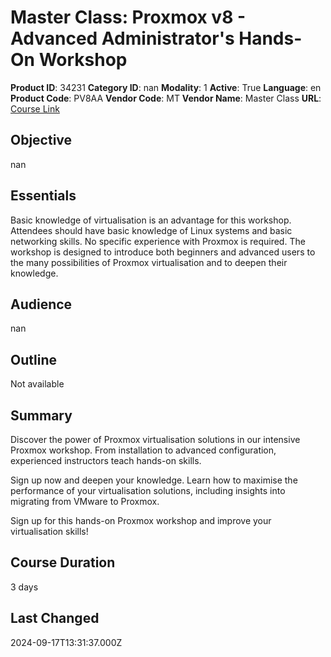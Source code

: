 # Master Class: Proxmox v8 - Advanced Administrator's Hands-On Workshop

**Product ID**: 34231
**Category ID**: nan
**Modality**: 1
**Active**: True
**Language**: en
**Product Code**: PV8AA
**Vendor Code**: MT
**Vendor Name**: Master Class
**URL**: [Course Link](https://www.fastlaneus.com/course/masterclass-pv8aa)

## Objective
nan

## Essentials
Basic knowledge of virtualisation is an advantage for this workshop. Attendees should have basic knowledge of Linux systems and basic networking skills. No specific experience with Proxmox is required. The workshop is designed to introduce both beginners and advanced users to the many possibilities of Proxmox virtualisation and to deepen their knowledge.

## Audience
nan

## Outline
Not available

## Summary
Discover the power of Proxmox virtualisation solutions in our intensive Proxmox workshop. From installation to advanced configuration, experienced instructors teach hands-on skills.

Sign up now and deepen your knowledge. Learn how to maximise the performance of your virtualisation solutions, including insights into migrating from VMware to Proxmox.

Sign up for this hands-on Proxmox workshop and improve your virtualisation skills!

## Course Duration
3 days

## Last Changed
2024-09-17T13:31:37.000Z
